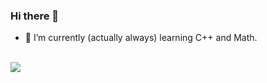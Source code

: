 ### Hi there 👋
- 🌱 I’m currently (actually always) learning C++ and Math.
<br>
<image src="https://github-readme-stats.vercel.app/api/top-langs/?username=HasanEfeAksoy&theme=tokyonight">


<!--
**HasanEfeAksoy/HasanEfeAksoy** is a ✨ _special_ ✨ repository because its `README.md` (this file) appears on your GitHub profile.

Here are some ideas to get you started:

- 🔭 I’m currently working on ...
- 🌱 I’m currently learning ...
- 👯 I’m looking to collaborate on ...
- 🤔 I’m looking for help with ...
- 💬 Ask me about ...
- 📫 How to reach me: ...
- 😄 Pronouns: ...
- ⚡ Fun fact: ...
-->

